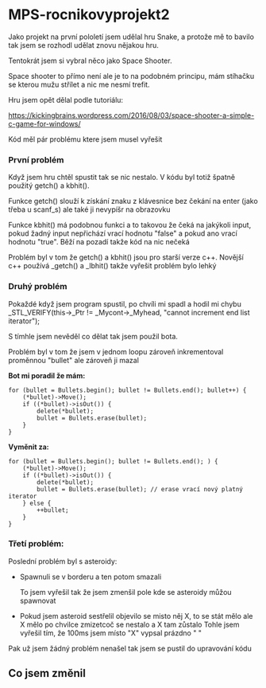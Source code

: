 # MPS-rocnikovyprojekt2


Jako projekt na první pololetí jsem udělal hru Snake, a protože mě to bavilo tak jsem se rozhodl udělat znovu nějakou hru.

Tentokrát jsem si vybral něco jako Space Shooter.

Space shooter to přímo není ale je to na podobném principu, mám stíhačku se kterou mužu střílet a nic me nesmí trefit.

Hru jsem opět dělal podle tutoriálu:

https://kickingbrains.wordpress.com/2016/08/03/space-shooter-a-simple-c-game-for-windows/

Kód měl pár problému ktere jsem musel vyřešit

### První problém

Když jsem hru chtěl spustit tak se nic nestalo. V kódu byl totiž špatně použitý getch() a kbhit().

Funkce getch() slouží k získání znaku z klávesnice bez čekání na enter (jako třeba u scanf_s) ale také ji nevypíšr na obrazovku

Funkce kbhit() má podobnou funkci a to takovou že čeká na jakýkoli input, pokud žadný input nepřichází vrací hodnotu "false" a pokud ano vrací hodnotu "true". Běží na pozadí takže kód na nic nečeká

Problém byl v tom že getch() a kbhit() jsou pro starší verze c++. Novější c++ používá _getch() a _lbhit() takže vyřešit problém bylo lehký

### Druhý problém

Pokaždé když jsem program spustil, po chvíli mi spadl a hodil mi chybu  _STL_VERIFY(this->_Ptr != _Mycont->_Myhead, "cannot increment end list iterator");

S tímhle jsem nevěděl co dělat tak jsem použil bota.

Problém byl v tom že jsem v jednom loopu zároveň inkrementoval proměnnou "bullet" ale zároveň ji mazal

**Bot mi poradil že mám:**

    for (bullet = Bullets.begin(); bullet != Bullets.end(); bullet++) {
        (*bullet)->Move();
        if ((*bullet)->isOut()) {
            delete(*bullet); 
            bullet = Bullets.erase(bullet);
        }
    }

**Vyměnit za:**

    for (bullet = Bullets.begin(); bullet != Bullets.end(); ) {
        (*bullet)->Move();
        if ((*bullet)->isOut()) {
            delete(*bullet); 
            bullet = Bullets.erase(bullet); // erase vrací nový platný iterator
        } else {
            ++bullet;
        }
    }

### Třetí problém:

Poslední problém byl s asteroidy:

- Spawnuli se v borderu a ten potom smazali

  To jsem vyřešil tak že jsem zmenšil pole kde se asteroidy můžou spawnovat

- Pokud jsem asteroid sestřelil objevilo se misto něj X, to se stát mělo ale X mělo po chvilce zmizetcoč se nestalo a X tam zůstalo
  Tohle jsem vyřešil tím, že 100ms jsem místo "X" vypsal prázdno " "

Pak už jsem žádný problém nenašel tak jsem se pustil do upravování kódu

## Co jsem změnil







